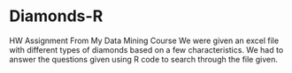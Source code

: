 # Diamonds-R
HW Assignment From My Data Mining Course
We were given an excel file with different types of diamonds based on a few characteristics.
We had to answer the questions given using R code to search through the file given.
